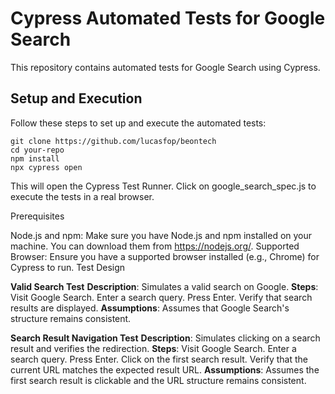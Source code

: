 # Cypress Automated Tests for Google Search

This repository contains automated tests for Google Search using Cypress.

## Setup and Execution

Follow these steps to set up and execute the automated tests:

```
git clone https://github.com/lucasfop/beontech
cd your-repo
npm install
npx cypress open
```
This will open the Cypress Test Runner. Click on google_search_spec.js to execute the tests in a real browser.

Prerequisites

Node.js and npm: Make sure you have Node.js and npm installed on your machine. You can download them from https://nodejs.org/.
Supported Browser: Ensure you have a supported browser installed (e.g., Chrome) for Cypress to run.
Test Design

**Valid Search Test**
**Description**: Simulates a valid search on Google.
**Steps**:
  Visit Google Search.
  Enter a search query.
  Press Enter.
  Verify that search results are displayed.
**Assumptions**: Assumes that Google Search's structure remains consistent.


**Search Result Navigation Test**
**Description**: Simulates clicking on a search result and verifies the redirection.
**Steps**:
  Visit Google Search.
  Enter a search query.
  Press Enter.
  Click on the first search result.
  Verify that the current URL matches the expected result URL.
**Assumptions**: Assumes the first search result is clickable and the URL structure remains consistent.
